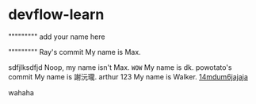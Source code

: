 # devflow-learn

""""""""" add your name here







"""""""""
Ray's commit
My name is Max.

sdfjlksdfjd
Noop, my name isn't Max.
`WOW`
My name is dk.
powotato's commit
My name is 謝沅瓏.
arthur
123
My name is Walker.
[14mdum6jajaja](https://youtu.be/dQw4w9WgXcQ)

wahaha
